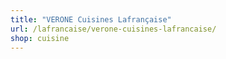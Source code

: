 ```yaml
---
title: "VERONE Cuisines Lafrançaise"
url: /lafrancaise/verone-cuisines-lafrancaise/
shop: cuisine
---
```

